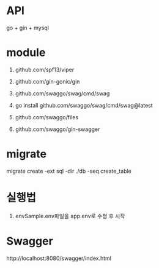 # API

go + gin + mysql 


# module

1. github.com/spf13/viper
2. github.com/gin-gonic/gin

3. github.com/swaggo/swag/cmd/swag
4. go install github.com/swaggo/swag/cmd/swag@latest
5. github.com/swaggo/files
6. github.com/swaggo/gin-swagger

# migrate
migrate create -ext sql -dir ./db -seq create_table 


# 실행법

1. envSample.env파일을 app.env로 수정 후 시작

# Swagger

http://localhost:8080/swagger/index.html